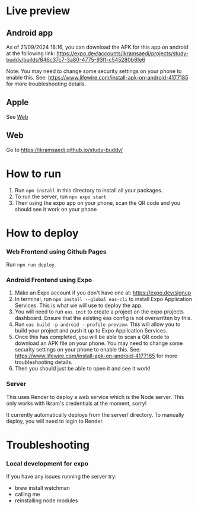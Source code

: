 # Live preview

## Android app

As of 21/09/2024 18:16, you can download the APK for this app on android at the following link: https://expo.dev/accounts/ikramsaedi/projects/study-buddy/builds/846c37c7-3a80-4775-93ff-c545280b8fe6

Note: You may need to change some security settings on your phone to enable this. See: https://www.lifewire.com/install-apk-on-android-4177185 for more troubleshooting details.

## Apple

See [Web](#web)

## Web

Go to https://ikramsaedi.github.io/study-buddy/

# How to run

1. Run `npm install` in this directory to install all your packages.
2. To run the server, run `npx expo start`
3. Then using the expo app on your phone, scan the QR code and you should see it work on your phone

# How to deploy

### Web Frontend using Github Pages

Run `npm run deploy`.

### Android Frontend using Expo

1. Make an Expo account if you don't have one at: https://expo.dev/signup
2. In terminal, run `npm install --global eas-cli` to install Expo Application Services. This is what we will use to deploy the app.
3. You will need to run `eas init` to create a project on the expo projects dashboard. Ensure that the existing eas config is not overwritten by this.
4. Run `eas build -p android --profile preview`. This will allow you to build your project and push it up to Expo Application Services.
5. Once this has completed, you will be able to scan a QR code to download an APK file on your phone. You may need to change some security settings on your phone to enable this. See: https://www.lifewire.com/install-apk-on-android-4177185 for more troubleshooting details.
6. Then you should just be able to open it and see it work!

### Server

This uses Render to deploy a web service which is the Node server. This only works with Ikram's credentials at the moment, sorry!

It currently automatically deploys from the server/ directory. To manually deploy, you will need to login to Render.

# Troubleshooting

### Local development for expo

If you have any issues running the server try:

- brew install watchman
- calling me
- reinstalling node modules
